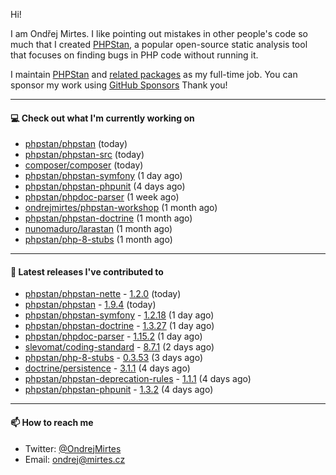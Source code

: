 Hi!

I am Ondřej Mirtes. I like pointing out mistakes in other people's code so much that I created [PHPStan](https://phpstan.org/), a popular open-source static analysis tool that focuses on finding bugs in PHP code without running it.

I maintain [PHPStan](https://github.com/phpstan/phpstan) and [related packages](https://github.com/phpstan/) as my full-time job. You can sponsor my work using [GitHub Sponsors](https://github.com/sponsors/ondrejmirtes) Thank you!

---

#### 💻 Check out what I'm currently working on

- [phpstan/phpstan](https://github.com/phpstan/phpstan) (today)
- [phpstan/phpstan-src](https://github.com/phpstan/phpstan-src) (today)
- [composer/composer](https://github.com/composer/composer) (today)
- [phpstan/phpstan-symfony](https://github.com/phpstan/phpstan-symfony) (1 day ago)
- [phpstan/phpstan-phpunit](https://github.com/phpstan/phpstan-phpunit) (4 days ago)
- [phpstan/phpdoc-parser](https://github.com/phpstan/phpdoc-parser) (1 week ago)
- [ondrejmirtes/phpstan-workshop](https://github.com/ondrejmirtes/phpstan-workshop) (1 month ago)
- [phpstan/phpstan-doctrine](https://github.com/phpstan/phpstan-doctrine) (1 month ago)
- [nunomaduro/larastan](https://github.com/nunomaduro/larastan) (1 month ago)
- [phpstan/php-8-stubs](https://github.com/phpstan/php-8-stubs) (1 month ago)

---

#### 🔭 Latest releases I've contributed to

- [phpstan/phpstan-nette](https://github.com/phpstan/phpstan-nette) - [1.2.0](https://github.com/phpstan/phpstan-nette/releases/tag/1.2.0) (today)
- [phpstan/phpstan](https://github.com/phpstan/phpstan) - [1.9.4](https://github.com/phpstan/phpstan/releases/tag/1.9.4) (today)
- [phpstan/phpstan-symfony](https://github.com/phpstan/phpstan-symfony) - [1.2.18](https://github.com/phpstan/phpstan-symfony/releases/tag/1.2.18) (1 day ago)
- [phpstan/phpstan-doctrine](https://github.com/phpstan/phpstan-doctrine) - [1.3.27](https://github.com/phpstan/phpstan-doctrine/releases/tag/1.3.27) (1 day ago)
- [phpstan/phpdoc-parser](https://github.com/phpstan/phpdoc-parser) - [1.15.2](https://github.com/phpstan/phpdoc-parser/releases/tag/1.15.2) (1 day ago)
- [slevomat/coding-standard](https://github.com/slevomat/coding-standard) - [8.7.1](https://github.com/slevomat/coding-standard/releases/tag/8.7.1) (2 days ago)
- [phpstan/php-8-stubs](https://github.com/phpstan/php-8-stubs) - [0.3.53](https://github.com/phpstan/php-8-stubs/releases/tag/0.3.53) (3 days ago)
- [doctrine/persistence](https://github.com/doctrine/persistence) - [3.1.1](https://github.com/doctrine/persistence/releases/tag/3.1.1) (4 days ago)
- [phpstan/phpstan-deprecation-rules](https://github.com/phpstan/phpstan-deprecation-rules) - [1.1.1](https://github.com/phpstan/phpstan-deprecation-rules/releases/tag/1.1.1) (4 days ago)
- [phpstan/phpstan-phpunit](https://github.com/phpstan/phpstan-phpunit) - [1.3.2](https://github.com/phpstan/phpstan-phpunit/releases/tag/1.3.2) (4 days ago)

---

#### 📫 How to reach me

- Twitter: [@OndrejMirtes](https://twitter.com/ondrejmirtes)
- Email: [ondrej@mirtes.cz](mailto:ondrej@mirtes.cz)
